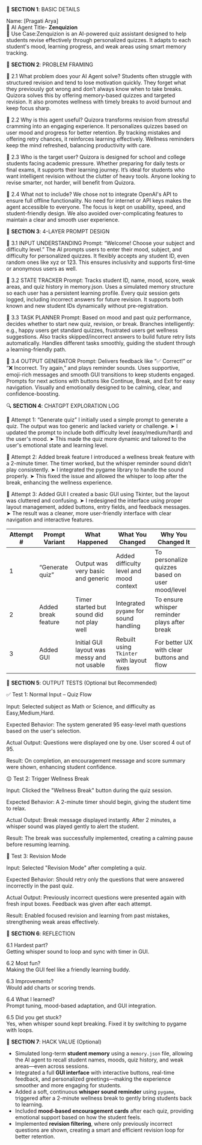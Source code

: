 🧾 **SECTION 1**: BASIC DETAILS

Name: [Pragati Arya]  
🔹 AI Agent Title- **Zenquizion**  
🔹 Use Case:Zenquizion is an AI-powered quiz assistant designed to help students revise effectively through personalized quizzes. It adapts to each student's mood, learning progress, and weak areas using smart memory tracking.


🧠 **SECTION 2**: PROBLEM FRAMING

🔹 2.1 What problem does your AI Agent solve?
Students often struggle with structured revision and tend to lose motivation quickly.
They forget what they previously got wrong and don’t always know when to take breaks.
Quizora solves this by offering memory-based quizzes and targeted revision.
It also promotes wellness with timely breaks to avoid burnout and keep focus sharp.

🔹 2.2 Why is this agent useful?
Quizora transforms revision from stressful cramming into an engaging experience.
It personalizes quizzes based on user mood and progress for better retention.
By tracking mistakes and offering retry chances, it reinforces learning effectively.
Wellness reminders keep the mind refreshed, balancing productivity with care.

🔹 2.3 Who is the target user?
Quizora is designed for school and college students facing academic pressure.
Whether preparing for daily tests or final exams, it supports their learning journey.
It’s ideal for students who want intelligent revision without the clutter of heavy tools.
Anyone looking to revise smarter, not harder, will benefit from Quizora.

🔹 2.4 What not to include?
We chose not to integrate OpenAI's API to ensure full offline functionality.
No need for internet or API keys makes the agent accessible to everyone.
The focus is kept on usability, speed, and student-friendly design.
We also avoided over-complicating features to maintain a clear and smooth user experience.


🧱 **SECTION 3**: 4-LAYER PROMPT DESIGN

🔹 3.1 INPUT UNDERSTANDING
Prompt: “Welcome! Choose your subject and difficulty level.”
The AI prompts users to enter their mood, subject, and difficulty for personalized quizzes.
It flexibly accepts any student ID, even random ones like xyz or 123.
This ensures inclusivity and supports first-time or anonymous users as well.

🔹 3.2 STATE TRACKER
Prompt: Tracks student ID, name, mood, score, weak areas, and quiz history in memory.json.
Uses a simulated memory structure so each user has a persistent learning profile.
Every quiz session gets logged, including incorrect answers for future revision.
It supports both known and new student IDs dynamically without pre-registration.

🔹 3.3 TASK PLANNER
Prompt: Based on mood and past quiz performance, decides whether to start new quiz, revision, or break.
Branches intelligently: e.g., happy users get standard quizzes, frustrated users get wellness suggestions.
Also tracks skipped/incorrect answers to build future retry lists automatically.
Handles different tasks smoothly, guiding the student through a learning-friendly path.

🔹 3.4 OUTPUT GENERATOR
Prompt: Delivers feedback like “✅ Correct!” or “❌ Incorrect. Try again,” and plays reminder sounds.
Uses supportive, emoji-rich messages and smooth GUI transitions to keep students engaged.
Prompts for next actions with buttons like Continue, Break, and Exit for easy navigation.
Visually and emotionally designed to be calming, clear, and confidence-boosting.


🔍 **SECTION 4**: CHATGPT EXPLORATION LOG

🔹 Attempt 1: “Generate quiz”
I initially used a simple prompt to generate a quiz. The output was too generic and lacked variety or challenge.
➤ I updated the prompt to include both difficulty level (easy/medium/hard) and the user's mood.
➤ This made the quiz more dynamic and tailored to the user's emotional state and learning level.

🔹 Attempt 2: Added break feature
I introduced a wellness break feature with a 2-minute timer. The timer worked, but the whisper reminder sound didn’t play consistently.
➤ I integrated the pygame library to handle the sound properly.
➤ This fixed the issue and allowed the whisper to loop after the break, enhancing the wellness experience.

🔹 Attempt 3: Added GUI
I created a basic GUI using Tkinter, but the layout was cluttered and confusing.
➤ I redesigned the interface using proper layout management, added buttons, entry fields, and feedback messages.
➤ The result was a cleaner, more user-friendly interface with clear navigation and interactive features.

| Attempt # | Prompt Variant      | What Happened                               | What You Changed                          | Why You Changed It                              |
| --------- | ------------------- | ------------------------------------------- | ----------------------------------------- | ----------------------------------------------- |
| 1         | “Generate quiz”     | Output was very basic and generic           | Added difficulty level and mood context   | To personalize quizzes based on user mood/level |
| 2         | Added break feature | Timer started but sound did not play well   | Integrated `pygame` for sound handling    | To ensure whisper reminder plays after break    |
| 3         | Added GUI           | Initial GUI layout was messy and not usable | Rebuilt using `Tkinter` with layout fixes | For better UX with clear buttons and flow       | 


🧪 **SECTION 5**: OUTPUT TESTS (Optional but Recommended)

✅ Test 1: Normal Input – Quiz Flow

Input: Selected subject as Math or Science, and difficulty as Easy,Medium,Hard.

Expected Behavior: The system generated 95 easy-level math questions based on the user's selection.

Actual Output: Questions were displayed one by one. User scored 4 out of 95.

Result: On completion, an encouragement message and score summary were shown, enhancing student confidence.

😌 Test 2: Trigger Wellness Break

Input: Clicked the "Wellness Break" button during the quiz session.

Expected Behavior: A 2-minute timer should begin, giving the student time to relax.

Actual Output: Break message displayed instantly. After 2 minutes, a whisper sound was played gently to alert the student.

Result: The break was successfully implemented, creating a calming pause before resuming learning.

🔁 Test 3: Revision Mode

Input: Selected "Revision Mode" after completing a quiz.

Expected Behavior: Should retry only the questions that were answered incorrectly in the past quiz.

Actual Output: Previously incorrect questions were presented again with fresh input boxes. Feedback was given after each attempt.

Result: Enabled focused revision and learning from past mistakes, strengthening weak areas effectively.


🔄 **SECTION 6**: REFLECTION

6.1 Hardest part?  
Getting whisper sound to loop and sync with timer in GUI.

6.2 Most fun?  
Making the GUI feel like a friendly learning buddy.

6.3 Improvements?  
Would add charts or scoring trends.

6.4 What I learned?  
Prompt tuning, mood-based adaptation, and GUI integration.

6.5 Did you get stuck?  
Yes, when whisper sound kept breaking. Fixed it by switching to pygame with loops.


🧠 **SECTION 7**: HACK VALUE (Optional)

* Simulated long-term **student memory** using a `memory.json` file, allowing the AI agent to recall student names, moods, quiz history, and weak areas—even across sessions.
* Integrated a full **GUI interface** with interactive buttons, real-time feedback, and personalized greetings—making the experience smoother and more engaging for students.
* Added a soft, continuous **whisper sound reminder** using `pygame`, triggered after a 2-minute wellness break to gently bring students back to learning.
* Included **mood-based encouragement cards** after each quiz, providing emotional support based on how the student feels.
* Implemented **revision filtering**, where only previously incorrect questions are shown, creating a smart and efficient revision loop for better retention.

